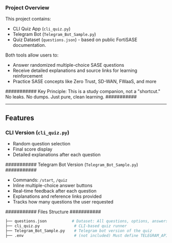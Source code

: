 
### Project Overview

This project contains:

- CLI Quiz App (`cli_quiz.py`)
- Telegram Bot (`Telegram_Bot_Sample.py`)
- Quiz Dataset (`questions.json`) - based on public FortiSASE documentation.

Both tools allow users to:

- Answer randomized multiple-choice SASE questions
- Receive detailed explanations and source links for learning reinforcement
- Practice SASE concepts like Zero Trust, SD-WAN, FWaaS, and more

########### Key Principle: This is a study companion, not a "shortcut." No leaks. No dumps. Just pure, clean learning. ###########

---

## Features

### CLI Version (`cli_quiz.py`)

- Random question selection
- Final score display
- Detailed explanations after each question

########### Telegram Bot Version (`Telegram_Bot_Sample.py`) ###########

- Commands: `/start`, `/quiz`
- Inline multiple-choice answer buttons
- Real-time feedback after each question
- Explanations and reference links provided
- Tracks how many questions the user requested

########### Files Structure ###########

```bash
├── questions.json           # Dataset: All questions, options, answers, explanations, references
├── cli_quiz.py               # CLI-based quiz runner
├── Telegram_Bot_Sample.py    # Telegram bot version of the quiz
├── .env                      # (not included) Must define TELEGRAM_API_KEY
